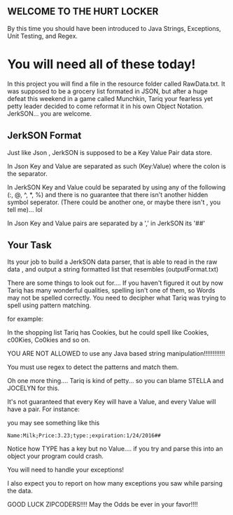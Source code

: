 ## WELCOME TO THE HURT LOCKER

By this time you should have been introduced to Java Strings, Exceptions, Unit Testing, and Regex.

# You will need all of these today!

In this project you will find a file in the resource folder called RawData.txt. It was supposed to be a grocery list formated in JSON, but after a huge defeat this weekend in a game called Munchkin, Tariq your fearless yet petty leader decided to come reformat it in his own Object Notation. JerkSON... you are welcome.

## JerkSON Format

Just like Json , JerkSON is supposed to be a Key Value Pair data store.

In Json Key and Value are separated as such (Key:Value) where the colon is the separator.

In JerkSON Key and Value could be separated by using any of the following (:, @, ^, *, %) and there is no guarantee that there isn't another hidden symbol seperator. (There could be another one, or maybe there isn't , you tell me)... lol

In Json Key and Value pairs are separated by a ',' in JerkSON its '##'

## Your Task
Its your job to build a JerkSON data parser, that is able to read in the raw data , and output a string formatted list that resembles (outputFormat.txt) 

There are some things to look out for.... If you haven't figured it out by now Tariq has many wonderful qualities, spelling isn't one of them, so Words may not be spelled correctly. You need to decipher what Tariq was trying to spell using pattern matching.

for example:

In the shopping list Tariq has Cookies, but he could spell like Cookies, c00Kies, Co0kies and so on.

YOU ARE NOT ALLOWED to use any Java based string manipulation!!!!!!!!!!!!

You must use regex to detect the patterns and match them.


Oh one more thing.... Tariq is kind of petty... so you can blame STELLA and JOCELYN for this.

It's not guaranteed that every Key will have a Value, and every Value will have a pair. For instance:

you may see something like this

```
Name:Milk;Price:3.23;type:;expiration:1/24/2016##
```

Notice how TYPE has a key but no Value.... if you try and parse this into an object your program could crash.

You will need to handle your exceptions!

I also expect you to report on how many exceptions you saw while parsing the data.


GOOD LUCK ZIPCODERS!!!! May the Odds be ever in your favor!!!!

